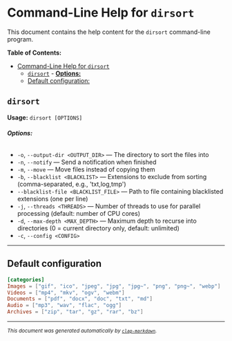 # Command-Line Help for `dirsort`

This document contains the help content for the `dirsort` command-line program.

**Table of Contents:**

<!--toc:start-->
- [Command-Line Help for `dirsort`](#command-line-help-for-dirsort)
  * [`dirsort`](#dirsort)
          - [**Options:**](#options)
  * [Default configuration:](#default-configuration)
<!--toc:end-->

## `dirsort`

**Usage:** `dirsort [OPTIONS]`

###### **Options:**

- `-o`, `--output-dir <OUTPUT_DIR>` — The directory to sort the files into
- `-n`, `--notify` — Send a notification when finished
- `-m`, `--move` — Move files instead of copying them
- `-b`, `--blacklist <BLACKLIST>` — Extensions to exclude from sorting (comma-separated, e.g., 'txt,log,tmp')
- `--blacklist-file <BLACKLIST_FILE>` — Path to file containing blacklisted extensions (one per line)
- `-j`, `--threads <THREADS>` — Number of threads to use for parallel processing (default: number of CPU cores)
- `-d`, `--max-depth <MAX_DEPTH>` — Maximum depth to recurse into directories (0 = current directory only, default: unlimited)
- `-c`, `--config <CONFIG>`

<hr/>

## Default configuration

```toml
[categories]
Images = ["gif", "ico", "jpeg", "jpg", "jpg~", "png", "png~", "webp"]
Videos = ["mp4", "mkv", "ogv", "webm"]
Documents = ["pdf", "docx", "doc", "txt", "md"]
Audio = ["mp3", "wav", "flac", "ogg"]
Archives = ["zip", "tar", "gz", "rar", "bz"]
```

<hr/>

<small><i>
    This document was generated automatically by
    <a href="https://crates.io/crates/clap-markdown"><code>clap-markdown</code></a>.
</i></small>
